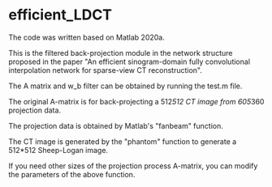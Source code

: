 # efficient_LDCT
The code was written based on Matlab 2020a.

This is the filtered back-projection module in the network structure proposed in the paper "An efficient sinogram-domain fully convolutional interpolation network for sparse-view CT reconstruction". 

The A matrix and w_b filter can be obtained by running the test.m file.

The original A-matrix is for back-projecting a 512*512 CT image from 605*360 projection data.

The projection data is obtained by Matlab's "fanbeam" function.

The CT image is generated by the "phantom" function to generate a 512*512 Sheep-Logan image.

If you need other sizes of the projection process A-matrix, you can modify the parameters of the above function.


